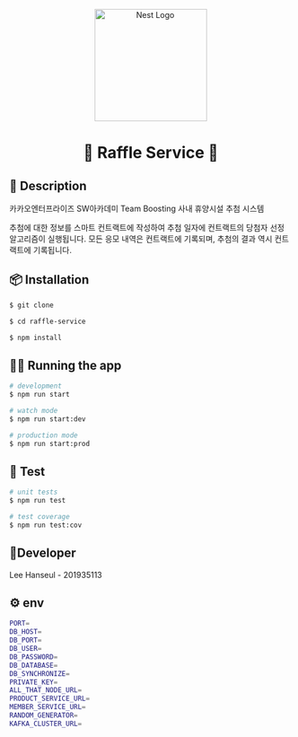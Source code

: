 <p align="center">
  <a href="https://nestjs.com/" target="_blank">
    <img src="https://nestjs.com/img/logo-small.svg" width="200" alt="Nest Logo" />
  </a>
</p>

<h1 align="center">🎉 Raffle Service 🎉</h1>

## 📖 Description
카카오엔터프라이즈 SW아카데미 Team Boosting 사내 휴양시설 추첨 시스템

추첨에 대한 정보를 스마트 컨트랙트에 작성하여 추첨 일자에 컨트랙트의 당첨자 선정 알고리즘이 실행됩니다.
모든 응모 내역은 컨트랙트에 기록되며, 추첨의 결과 역시 컨트랙트에 기록됩니다.

## 📦 Installation

```bash
$ git clone 

$ cd raffle-service

$ npm install 
```

## 🏃‍♂️ Running the app

```bash
# development
$ npm run start

# watch mode
$ npm run start:dev

# production mode
$ npm run start:prod
```

## 🧪 Test

```bash
# unit tests
$ npm run test

# test coverage
$ npm run test:cov
```

## 🚀Developer
Lee Hanseul - 201935113

## ⚙️ env
```bash
PORT=
DB_HOST=
DB_PORT=
DB_USER=
DB_PASSWORD=
DB_DATABASE=
DB_SYNCHRONIZE=
PRIVATE_KEY=
ALL_THAT_NODE_URL=
PRODUCT_SERVICE_URL=
MEMBER_SERVICE_URL=
RANDOM_GENERATOR=
KAFKA_CLUSTER_URL=
```